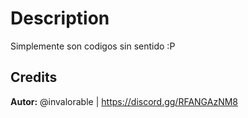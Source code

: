 # Description

Simplemente son codigos sin sentido :P

## Credits
**Autor:** @invalorable | https://discord.gg/RFANGAzNM8

